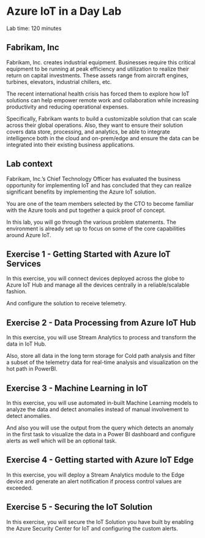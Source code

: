 # Azure IoT in a Day Lab

Lab time: 120 minutes

## Fabrikam, Inc

Fabrikam, Inc. creates industrial equipment. Businesses require this critical equipment to be running at peak efficiency and utilization to realize their return on capital investments. These assets range from aircraft engines, turbines, elevators, industrial chillers, etc.

The recent international health crisis has forced them to explore how IoT solutions can help empower remote work and collaboration while increasing productivity and reducing operational expenses. 

Specifically, Fabrikam wants to build a customizable solution that can scale across their global operations. Also, they want to ensure their solution covers data store, processing, and analytics, be able to integrate intelligence both in the cloud and on-prem/edge and ensure the data can be integrated into their existing business applications. 

## Lab context

Fabrikam, Inc.’s Chief Technology Officer has evaluated the business opportunity for implementing IoT and has concluded that they can realize significant benefits by implementing the Azure IoT solution.

You are one of the team members selected by the CTO to become familiar with the Azure tools and put together a quick proof of concept.

In this lab, you will go through the various problem statements. The environment is already set up to focus on some of the core capabilities around Azure IoT.

## Exercise 1 - Getting Started with Azure IoT Services

In this exercise, you will connect devices deployed across the globe to Azure IoT Hub and manage all the devices centrally in a reliable/scalable fashion. 

And configure the solution to receive telemetry.

## Exercise 2 - Data Processing from Azure IoT Hub

In this exercise, you will use Stream Analytics to process and transform the data in IoT Hub.

Also, store all data in the long term storage for Cold path analysis and filter a subset of the telemetry data for real-time analysis and visualization on the hot path in PowerBI.

## Exercise 3 - Machine Learning in IoT

In this exercise, you will use automated in-built Machine Learning models to analyze the data and detect anomalies instead of manual involvement to detect anomalies.

And also you will use the output from the query which detects an anomaly in the first task to visualize the data in a Power BI dashboard and configure alerts as well which will be an optional task.

## Exercise 4 - Getting started with Azure IoT Edge

In this exercise, you will deploy a Stream Analytics module to the Edge device and generate an alert notification if process control values are exceeded.

## Exercise 5 - Securing the IoT Solution

In this exercise, you will secure the IoT Solution you have built by enabling the Azure Security Center for IoT and configuring the custom alerts.

